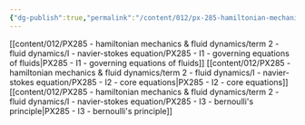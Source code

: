 ```yaml
---
{"dg-publish":true,"permalink":"/content/012/px-285-hamiltonian-mechanics-and-fluid-dynamics/term-2-fluid-dynamics/i-navier-stokes-equation/i-navier-stokes-equation/","noteIcon":"1","created":"2025-01-23T14:26:03.540+00:00","updated":"2025-01-24T12:51:54.126+00:00"}
---
```


[[content/012/PX285 - hamiltonian mechanics & fluid dynamics/term 2 - fluid dynamics/I - navier-stokes equation/PX285 - I1 - governing equations of fluids\|PX285 - I1 - governing equations of fluids]]
[[content/012/PX285 - hamiltonian mechanics & fluid dynamics/term 2 - fluid dynamics/I - navier-stokes equation/PX285 - I2 - core equations\|PX285 - I2 - core equations]]
[[content/012/PX285 - hamiltonian mechanics & fluid dynamics/term 2 - fluid dynamics/I - navier-stokes equation/PX285 - I3 - bernoulli's principle\|PX285 - I3 - bernoulli's principle]]
